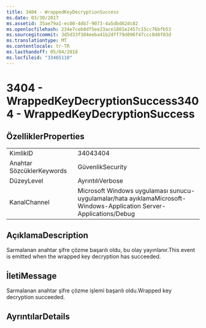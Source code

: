 ```yaml
---
title: 3404 - WrappedKeyDecryptionSuccess
ms.date: 03/30/2017
ms.assetid: 35ae79a1-ec00-4db7-9073-4a5dbd62dc82
ms.openlocfilehash: 234e7ceb8df5ee23ace1801e2457c15cc76bfb53
ms.sourcegitcommit: 3d5d33f384eeba41b2dff79d096f47ccc8d8f03d
ms.translationtype: MT
ms.contentlocale: tr-TR
ms.lasthandoff: 05/04/2018
ms.locfileid: "33465110"
---
```

# <a name="3404---wrappedkeydecryptionsuccess"></a><span data-ttu-id="7aae5-102">3404 - WrappedKeyDecryptionSuccess</span><span class="sxs-lookup"><span data-stu-id="7aae5-102">3404 - WrappedKeyDecryptionSuccess</span></span>
## <a name="properties"></a><span data-ttu-id="7aae5-103">Özellikler</span><span class="sxs-lookup"><span data-stu-id="7aae5-103">Properties</span></span>  
  
|||  
|-|-|  
|<span data-ttu-id="7aae5-104">Kimlik</span><span class="sxs-lookup"><span data-stu-id="7aae5-104">ID</span></span>|<span data-ttu-id="7aae5-105">3404</span><span class="sxs-lookup"><span data-stu-id="7aae5-105">3404</span></span>|  
|<span data-ttu-id="7aae5-106">Anahtar Sözcükler</span><span class="sxs-lookup"><span data-stu-id="7aae5-106">Keywords</span></span>|<span data-ttu-id="7aae5-107">Güvenlik</span><span class="sxs-lookup"><span data-stu-id="7aae5-107">Security</span></span>|  
|<span data-ttu-id="7aae5-108">Düzey</span><span class="sxs-lookup"><span data-stu-id="7aae5-108">Level</span></span>|<span data-ttu-id="7aae5-109">Ayrıntılı</span><span class="sxs-lookup"><span data-stu-id="7aae5-109">Verbose</span></span>|  
|<span data-ttu-id="7aae5-110">Kanal</span><span class="sxs-lookup"><span data-stu-id="7aae5-110">Channel</span></span>|<span data-ttu-id="7aae5-111">Microsoft Windows uygulaması sunucu-uygulamalar/hata ayıklama</span><span class="sxs-lookup"><span data-stu-id="7aae5-111">Microsoft-Windows-Application Server-Applications/Debug</span></span>|  
  
## <a name="description"></a><span data-ttu-id="7aae5-112">Açıklama</span><span class="sxs-lookup"><span data-stu-id="7aae5-112">Description</span></span>  
 <span data-ttu-id="7aae5-113">Sarmalanan anahtar şifre çözme başarılı oldu, bu olay yayınlanır.</span><span class="sxs-lookup"><span data-stu-id="7aae5-113">This event is emitted when the wrapped key decryption has succeeded.</span></span>  
  
## <a name="message"></a><span data-ttu-id="7aae5-114">İleti</span><span class="sxs-lookup"><span data-stu-id="7aae5-114">Message</span></span>  
 <span data-ttu-id="7aae5-115">Sarmalanan anahtar şifre çözme işlemi başarılı oldu.</span><span class="sxs-lookup"><span data-stu-id="7aae5-115">Wrapped key decryption succeeded.</span></span>  
  
## <a name="details"></a><span data-ttu-id="7aae5-116">Ayrıntılar</span><span class="sxs-lookup"><span data-stu-id="7aae5-116">Details</span></span>
